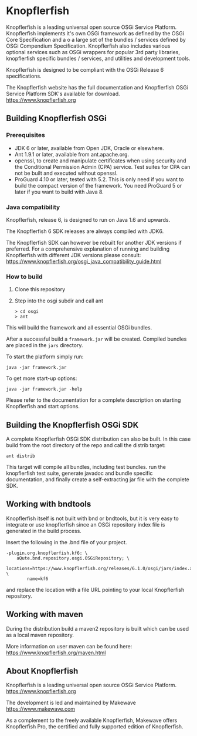 Knopflerfish 
======================================================================

Knopflerfish is a leading universal open source OSGi Service
Platform. Knopflerfish implements it's own OSGi framework as defined
by the OSGi Core Specification and a o a large set of the bundles /
services defined by OSGi Compendium  Specification. Knopflerfish also
includes various optional services such as OSGi wrappers for popular
3rd party libraries, knopflerfish specific bundles / services, and
utilities and development tools.

Knopflerfish is designed to be compliant with the OSGi Release 6
specifications. 

The Knopflerfish website has the full documentation and Knopflerfish
OSGi Service Platform SDK's available for download.
https://www.knopflerfish.org

Building Knopflerfish OSGi
------------------------------

###  Prerequisites
- JDK 6 or later, available from Open JDK, Oracle or elsewhere.
- Ant 1.9.1 or later, available from ant.apache.org.
- openssl, to create and manipulate certificates when using
  security and the Conditional Permission Admin (CPA) service. Test
  suites for CPA can not be built and executed without openssl.
- ProGuard 4.10 or later, tested with 5.2. This is only need if you want
  to build the compact version of the framework. You need ProGuard 5
   or later if you want to build with Java 8.

### Java compatibility

Knopflerfish, release 6, is designed to run on Java 1.6 and upwards.

The Knopflerfish 6 SDK releases are always compiled with JDK6.

The Knopflerfish SDK can however be rebuilt for another JDK versions
if preferred.
For a comprehensive explanation of running and building Knopflerfish
with different JDK versions please consult:
https://www.knopflerfish.org/osgi_java_compatibility_guide.html

### How to build

1. Clone this repository

2. Step into the osgi subdir and call ant
   ```
   > cd osgi
   > ant
   ```

This will build the framework and all essential OSGi bundles.

After a successful build a `framework.jar` will be created. 
Compiled bundles are placed in the `jars` directory.

To start the platform simply run:
```
java -jar framework.jar
```

To get more start-up options:
```
java -jar framework.jar -help
```

Please refer to the documentation for a complete description on
starting Knopflerfish and start options. 

Building the Knopflerfish OSGi SDK
----------------------------------------

A complete Knopflerfish OSGi SDK distribution can also be built. In
this case build from the root directory of the repo and call the
distrib target:
```
ant distrib
```

This target will compile all bundles, including test bundles. run the
knopflerfish test suite, generate javadoc and bundle specific
documentation, and finally create a self-extracting jar file with the
complete SDK.

Working with bndtools
----------------------------------------
Knopflerfish itself is not built with bnd or bndtools, but it is very
easy to integrate or use knopflerfish since an OSGi repository index
file is generated in the build process.

Insert the following in the .bnd file of your project. 
```
-plugin.org.knopflerfish.kf6: \
	aQute.bnd.repository.osgi.OSGiRepository; \
		locations=https://www.knopflerfish.org/releases/6.1.0/osgi/jars/index.xml; \
		name=kf6
```
and replace the location with a file URL pointing to your local
Knopflerfish repository.

Working with maven
----------------------------------------
During the distribution build a maven2 repository is built which can
be used as a local maven repository.

More information on user maven can be found here:
https://www.knopflerfish.org/maven.html


About Knopflerfish
----------------------------------------
Knopflerfish is a leading universal open source OSGi Service
Platform.
https://www.knopflerfish.org

The development is led and maintained by Makewave
https://www.makewave.com

As a complement to the freely available Knopflerfish, Makewave offers
Knopflerfish Pro, the certified and fully supported edition of
Knopflerfish. 
